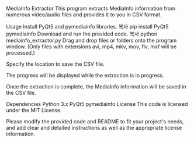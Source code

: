 MediaInfo Extractor
This program extracts MediaInfo information from numerous video/audio files and provides it to you in CSV format.

Usage
Install PyQt5 and pymediainfo libraries.
복사
pip install PyQt5 pymediainfo
Download and run the provided code.
복사
python mediainfo_extractor.py
Drag and drop files or folders onto the program window. (Only files with extensions avi, mp4, mkv, mov, flv, mxf will be processed.)

Specify the location to save the CSV file.

The progress will be displayed while the extraction is in progress.

Once the extraction is complete, the MediaInfo information will be saved in the CSV file.

Dependencies
Python 3.x
PyQt5
pymediainfo
License
This code is licensed under the MIT License.

Please modify the provided code and README to fit your project's needs, and add clear and detailed instructions as well as the appropriate license information.
